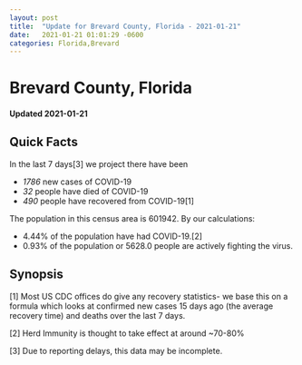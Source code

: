 ```yaml
---
layout: post
title:  "Update for Brevard County, Florida - 2021-01-21"
date:   2021-01-21 01:01:29 -0600
categories: Florida,Brevard
---
```


# Brevard County, Florida
#### Updated 2021-01-21

## Quick Facts

In the last 7 days[3] we project there have been
- *1786* new cases of COVID-19
- *32* people have died of COVID-19
- *490* people have recovered from COVID-19[1]

The population in this census area is 601942. By our calculations:
- 4.44% of the population have had COVID-19.[2]
- 0.93% of the population or 5628.0 people are actively fighting the virus.

## Synopsis




[1] Most US CDC offices do give any recovery statistics- we base this on a formula which looks at confirmed new cases
15 days ago (the average recovery time) and deaths over the last 7 days.

[2] Herd Immunity is thought to take effect at around ~70-80%

[3] Due to reporting delays, this data may be incomplete.
 
    